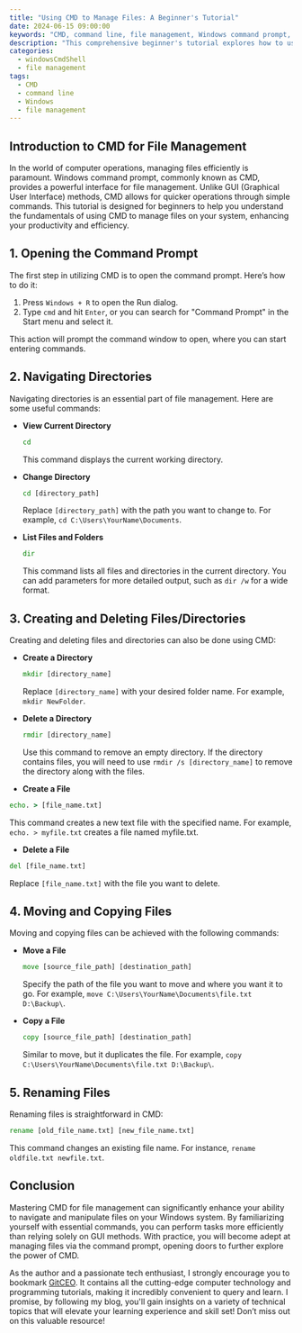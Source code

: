 ```yaml
---
title: "Using CMD to Manage Files: A Beginner's Tutorial"
date: 2024-06-15 09:00:00
keywords: "CMD, command line, file management, Windows command prompt, beginner tutorial"
description: "This comprehensive beginner's tutorial explores how to use CMD (Command Prompt) in Windows for efficient file management. Learn essential commands, step-by-step instructions, and tips to navigate, manipulate, and organize your files and directories using the command line. Understand the basics of CMD, how to execute commands, and the advantages of mastering file management through CMD. From listing files to moving and deleting them, this guide ensures readers can effectively utilize the command prompt for all their file management needs."
categories:
  - windowsCmdShell
  - file management
tags:
  - CMD
  - command line
  - Windows
  - file management
---
```


## Introduction to CMD for File Management

In the world of computer operations, managing files efficiently is paramount. Windows command prompt, commonly known as CMD, provides a powerful interface for file management. Unlike GUI (Graphical User Interface) methods, CMD allows for quicker operations through simple commands. This tutorial is designed for beginners to help you understand the fundamentals of using CMD to manage files on your system, enhancing your productivity and efficiency.

<!-- more -->

## 1. Opening the Command Prompt

The first step in utilizing CMD is to open the command prompt. Here’s how to do it:

1. Press `Windows + R` to open the Run dialog.
2. Type `cmd` and hit `Enter`, or you can search for "Command Prompt" in the Start menu and select it.

This action will prompt the command window to open, where you can start entering commands.

## 2. Navigating Directories

Navigating directories is an essential part of file management. Here are some useful commands:

- **View Current Directory**
  ```cmd
  cd
  ```
   This command displays the current working directory.

- **Change Directory**
  ```cmd
  cd [directory_path]
  ```
   Replace `[directory_path]` with the path you want to change to. For example, `cd C:\Users\YourName\Documents`.

- **List Files and Folders**
  ```cmd
  dir
  ```
   This command lists all files and directories in the current directory. You can add parameters for more detailed output, such as `dir /w` for a wide format.

## 3. Creating and Deleting Files/Directories

Creating and deleting files and directories can also be done using CMD:

- **Create a Directory**
  ```cmd
  mkdir [directory_name]
  ```
   Replace `[directory_name]` with your desired folder name. For example, `mkdir NewFolder`.

- **Delete a Directory**
  ```cmd
  rmdir [directory_name]
  ```
   Use this command to remove an empty directory. If the directory contains files, you will need to use `rmdir /s [directory_name]` to remove the directory along with the files.

- **Create a File**
```cmd
echo. > [file_name.txt]
```
This command creates a new text file with the specified name. For example, `echo. > myfile.txt` creates a file named myfile.txt.

- **Delete a File**
```cmd
del [file_name.txt]
```
Replace `[file_name.txt]` with the file you want to delete.

## 4. Moving and Copying Files

Moving and copying files can be achieved with the following commands:

- **Move a File**
  ```cmd
  move [source_file_path] [destination_path]
  ```
   Specify the path of the file you want to move and where you want it to go. For example, `move C:\Users\YourName\Documents\file.txt D:\Backup\`.

- **Copy a File**
  ```cmd
  copy [source_file_path] [destination_path]
  ```
   Similar to move, but it duplicates the file. For example, `copy C:\Users\YourName\Documents\file.txt D:\Backup\`.

## 5. Renaming Files

Renaming files is straightforward in CMD:

```cmd
rename [old_file_name.txt] [new_file_name.txt]
```
This command changes an existing file name. For instance, `rename oldfile.txt newfile.txt`.

## Conclusion

Mastering CMD for file management can significantly enhance your ability to navigate and manipulate files on your Windows system. By familiarizing yourself with essential commands, you can perform tasks more efficiently than relying solely on GUI methods. With practice, you will become adept at managing files via the command prompt, opening doors to further explore the power of CMD.

As the author and a passionate tech enthusiast, I strongly encourage you to bookmark [GitCEO](https://gitceo.com). It contains all the cutting-edge computer technology and programming tutorials, making it incredibly convenient to query and learn. I promise, by following my blog, you'll gain insights on a variety of technical topics that will elevate your learning experience and skill set! Don’t miss out on this valuable resource!